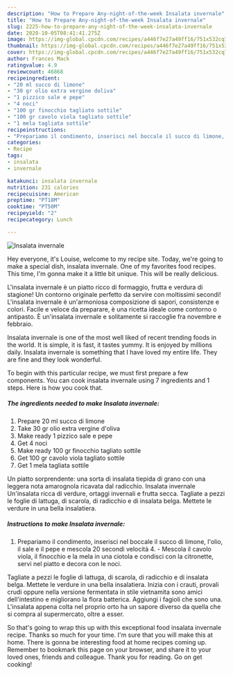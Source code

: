 ```yaml
---
description: "How to Prepare Any-night-of-the-week Insalata invernale"
title: "How to Prepare Any-night-of-the-week Insalata invernale"
slug: 2225-how-to-prepare-any-night-of-the-week-insalata-invernale
date: 2020-10-05T08:41:41.275Z
image: https://img-global.cpcdn.com/recipes/a446f7e27a49ff16/751x532cq70/insalata-invernale-recipe-main-photo.jpg
thumbnail: https://img-global.cpcdn.com/recipes/a446f7e27a49ff16/751x532cq70/insalata-invernale-recipe-main-photo.jpg
cover: https://img-global.cpcdn.com/recipes/a446f7e27a49ff16/751x532cq70/insalata-invernale-recipe-main-photo.jpg
author: Frances Mack
ratingvalue: 4.9
reviewcount: 46868
recipeingredient:
- "20 ml succo di limone"
- "30 gr olio extra vergine doliva"
- "1 pizzico sale e pepe"
- "4 noci"
- "100 gr finocchio tagliato sottile"
- "100 gr cavolo viola tagliato sottile"
- "1 mela tagliata sottile"
recipeinstructions:
- "Prepariamo il condimento, inserisci nel boccale il succo di limone, l&#39;olio, il sale e il pepe e mescola 20 secondi velocità 4. Mescola il cavolo viola, il finocchio e la mela in una ciotola e condisci con la citronette, servi nel piatto e decora con le noci."
categories:
- Recipe
tags:
- insalata
- invernale

katakunci: insalata invernale 
nutrition: 231 calories
recipecuisine: American
preptime: "PT18M"
cooktime: "PT50M"
recipeyield: "2"
recipecategory: Lunch

---
```



![Insalata invernale](https://img-global.cpcdn.com/recipes/a446f7e27a49ff16/751x532cq70/insalata-invernale-recipe-main-photo.jpg)

Hey everyone, it's Louise, welcome to my recipe site. Today, we're going to make a special dish, insalata invernale. One of my favorites food recipes. This time, I'm gonna make it a little bit unique. This will be really delicious.

L&#39;insalata invernale è un piatto ricco di formaggio, frutta e verdura di stagione! Un contorno originale perfetto da servire con moltissimi secondi! L&#39;insalata invernale è un&#39;armoniosa composizione di sapori, consistenze e colori. Facile e veloce da preparare, è una ricetta ideale come contorno o antipasto. È un&#39;insalata invernale e solitamente si raccoglie fra novembre e febbraio.

Insalata invernale is one of the most well liked of recent trending foods in the world. It is simple, it is fast, it tastes yummy. It is enjoyed by millions daily. Insalata invernale is something that I have loved my entire life. They are fine and they look wonderful.


To begin with this particular recipe, we must first prepare a few components. You can cook insalata invernale using 7 ingredients and 1 steps. Here is how you cook that.

<!--inarticleads1-->

##### The ingredients needed to make Insalata invernale:

1. Prepare 20 ml succo di limone
1. Take 30 gr olio extra vergine d&#39;oliva
1. Make ready 1 pizzico sale e pepe
1. Get 4 noci
1. Make ready 100 gr finocchio tagliato sottile
1. Get 100 gr cavolo viola tagliato sottile
1. Get 1 mela tagliata sottile


Un piatto sorprendente: una sorta di insalata tiepida di grano con una leggera nota amarognola ricavata dal radicchio. Insalata invernale Un&#39;insalata ricca di verdure, ortaggi invernali e frutta secca. Tagliate a pezzi le foglie di lattuga, di scarola, di radicchio e di insalata belga. Mettete le verdure in una bella insalatiera. 

<!--inarticleads2-->

##### Instructions to make Insalata invernale:

1. Prepariamo il condimento, inserisci nel boccale il succo di limone, l&#39;olio, il sale e il pepe e mescola 20 secondi velocità 4. - Mescola il cavolo viola, il finocchio e la mela in una ciotola e condisci con la citronette, servi nel piatto e decora con le noci.


Tagliate a pezzi le foglie di lattuga, di scarola, di radicchio e di insalata belga. Mettete le verdure in una bella insalatiera. Inizia con i crauti, provali crudi oppure nella versione fermentata in stile vietnamita sono amici dell&#39;intestino e migliorano la flora batterica. Aggiungi i fagioli che sono una. L&#39;insalata appena colta nel proprio orto ha un sapore diverso da quella che si compra al supermercato, oltre a esser. 

So that's going to wrap this up with this exceptional food insalata invernale recipe. Thanks so much for your time. I'm sure that you will make this at home. There is gonna be interesting food at home recipes coming up. Remember to bookmark this page on your browser, and share it to your loved ones, friends and colleague. Thank you for reading. Go on get cooking!
